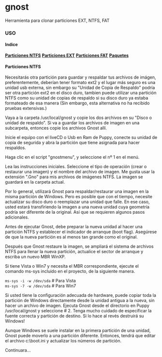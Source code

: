 gnost
=====

Herramienta para clonar particiones EXT, NTFS, FAT

### USO

#### Indice
**[Particiones NTFS](#particiones-ntfs)** 
**[Particiones EXT](#particiones-ext)** 
**[Particiones FAT](#particiones-fat)** 
**[Paquetes](#paquetes)** 

#### Particiones NTFS

Necesitarás otra partición para guardar y respaldar tus archivos de imágen, preferentemente, deberían tener formato
ext2 y el lugar más seguro es una unidad usb externa, sin embargo su "Unidad de Copia de Respaldo" podría ser otra partición 
ext2 en el disco duro, tambien puede utilizar una partición NTFS como su unidad de copias de respaldo si su disco 
duro ya estaba formateado de esa manera (Sin embargo, esta alternativa no ha recibido pruebas extensivas.)

Vaya a la carpeta /usr/local/gnost y copie los dos archivos en su "Disco o unidad de respaldo". Si va a guardar los 
archivos de imagen en una subcarpeta, entonces copie los archivos Gnost allí.

Inicie el equipo con el liveCD o Usb en Ram de Puppy, conecte su unidad de copia de segurida y abra la partición 
que tiene asignada para hacer respaldos.

Haga clic en el script "gnostmenu", y seleccione el nº 1 en el menú. 

Lea las instrucciones iniciales. Seleccione el tipo de operación (crear o restaurar una imagen) y el nombre del 
archivo de imagen. Me gusta usar la extensión ".Gno" para mis archivos de imágenes NTFS. La imagen se 
guardará en la carpeta actual. 

Por lo general, utilizará Gnost para respaldar/restaurar una imagen en la misma partición de Windows. 
Pero es posible que con el tiempo, necesite actualizar su disco duro o reemplazar una unidad que falle. 
En ese caso, usted estará transfiriendo la imagen a una nueva unidad cuya geometría podría ser 
diferente de la original. Así que se requieren algunos pasos adicionales.

Antes de ejecutar Gnost, debe preparar la nueva unidad al hacer una partición NTFS y establecer el 
indicador de arranque (boot flag). Asegúrese de que la nueva partición es al menos tan grande como el original. 

Después que Gnost restaure la imagen, se ampliará el sistema de archivos NTFS para llenar la nueva 
partición, actualice el sector de arranque y escriba un nuevo MBR WinXP.

Si tiene Vista o Win7 y necesita el MBR correspondiente, ejecute el comando ms-sys incluido en el proyecto, de la siguiente
manera.

`ms-sys -i -w /dev/sda`   # Para Vista  
`ms-sys -7 -w /dev/sda`   # Para Win7

Si usted tiene la configuración adecuada de hardware, puede copiar toda la partición de Windows directamente 
desde la unidad antigua a la nueva, sin hacer un archivo de imagen. Ejecuta Gnost 
desde el directorio en Puppy  /usr/local/gnost y seleccione # 2. Tenga mucho cuidado de especificar
la fuente correcta y partición de destino. Si lo hace al revés destruirá su Windows!

Aunque Windows se suele instalar en la primera partición de una unidad, Gnost puede moverlo a 
una partición diferente. Entonces, tendrá que editar el archivo c:\boot.ini y actualizar los números de partición.

Continuara...


